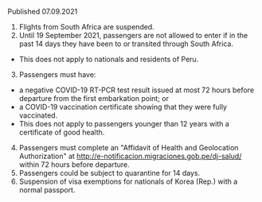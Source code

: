 Published 07.09.2021
1. Flights from South Africa are suspended.
2. Until 19 September 2021, passengers are not allowed to enter if in the past 14 days they have been to or transited through South Africa.
- This does not apply to nationals and residents of Peru.
3. Passengers must have:
- a negative COVID-19 RT-PCR test result issued at most 72 hours before departure from the first embarkation point; or
- a COVID-19 vaccination certificate showing that they were fully vaccinated.
- This does not apply to passengers younger than 12 years with a certificate of good health.
4. Passengers must complete an "Affidavit of Health and Geolocation Authorization" at <a href="http://e-notificacion.migraciones.gob.pe/dj-salud/">http://e-notificacion.migraciones.gob.pe/dj-salud/</a> within 72 hours before departure.
5. Passengers could be subject to quarantine for 14 days.
6. Suspension of visa exemptions for nationals of Korea (Rep.) with a normal passport.

